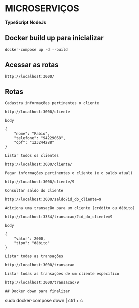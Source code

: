 # MICROSERVIÇOS

**TypeScript**
**NodeJs**


## Docker build up para inicializar

```
docker-compose up -d --build

```
## Acessar as rotas

```
http://localhost:3000/

```
## Rotas

```
Cadastra informações pertinentes o cliente

http://localhost:3000/cliente

body

{
	"nome": "Fabio",
	"telefone": "94229068",
	"cpf": "123244288"
}

Listar todos os clientes

http://localhost:3000/cliente/

Pegar informações pertinentes o cliente (e o saldo atual)

http://localhost:3000/cliente/9

Consultar saldo do cliente

http://localhost:3000/saldo?id_do_cliente=9

Adiciona uma transação para um cliente (crédito ou débito)

http://localhost:3334/transacao/?id_do_cliente=9

body

{
	"valor": 2000,
	"tipo": "débito"
}

Listar todas as transações 

http://localhost:3000/transacao

Listar todas as transações de um cliente especifico

http://localhost:3000/transacao/9

```

```
## Docker down para finalizar

```
sudo docker-compose down | ctrl + c 
```